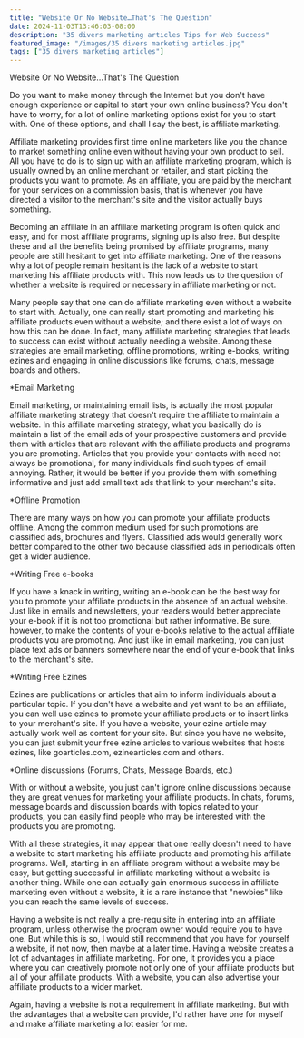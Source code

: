```yaml
---
title: "Website Or No Website…That's The Question"
date: 2024-11-03T13:46:03-08:00
description: "35 divers marketing articles Tips for Web Success"
featured_image: "/images/35 divers marketing articles.jpg"
tags: ["35 divers marketing articles"]
---
```


Website Or No Website…That's The Question


Do you want to make money through the Internet but you don't have enough experience or capital to start your own online business?  You don't have to worry, for a lot of online marketing options exist for you to start with.  One of these options, and shall I say the best, is affiliate marketing.

Affiliate marketing provides first time online marketers like you the chance to market something online even without having your own product to sell.  All you have to do is to sign up with an affiliate marketing program, which is usually owned by an online merchant or retailer, and start picking the products you want to promote.  As an affiliate, you are paid by the merchant for your services on a commission basis, that is whenever you have directed a visitor to the merchant's site and the visitor actually buys something.

Becoming an affiliate in an affiliate marketing program is often quick and easy, and for most affiliate programs, signing up is also free.  But despite these and all the benefits being promised by affiliate programs, many people are still hesitant to get into affiliate marketing.  One of the reasons why a lot of people remain hesitant is the lack of a website to start marketing his affiliate products with.  This now leads us to the question of whether a website is required or necessary in affiliate marketing or not.

Many people say that one can do affiliate marketing even without a website to start with.  Actually, one can really start promoting and marketing his affiliate products even without a website; and there exist a lot of ways on how this can be done.  In fact, many affiliate marketing strategies that leads to success can exist without actually needing a website.  Among these strategies are email marketing, offline promotions, writing e-books, writing ezines and engaging in online discussions like forums, chats, message boards and others.

*Email Marketing

Email marketing, or maintaining email lists, is actually the most popular affiliate marketing strategy that doesn't require the affiliate to maintain a website.  In this affiliate marketing strategy, what you basically do is maintain a list of the email ads of your prospective customers and provide them with articles that are relevant with the affiliate products and programs you are promoting.  Articles that you provide your contacts with need not always be promotional, for many individuals find such types of email annoying.  Rather, it would be better if you provide them with something informative and just add small text ads that link to your merchant's site.

*Offline Promotion

There are many ways on how you can promote your affiliate products offline.  Among the common medium used for such promotions are classified ads, brochures and flyers.  Classified ads would generally work better compared to the other two because classified ads in periodicals often get a wider audience.

*Writing Free e-books

If you have a knack in writing, writing an e-book can be the best way for you to promote your affiliate products in the absence of an actual website.  Just like in emails and newsletters, your readers would better appreciate your e-book if it is not too promotional but rather informative.  Be sure, however, to make the contents of your e-books relative to the actual affiliate products you are promoting.  And just like in email marketing, you can just place text ads or banners somewhere near the end of your e-book that links to the merchant's site. 

*Writing Free Ezines

Ezines are publications or articles that aim to inform individuals about a particular topic.  If you don't have a website and yet want to be an affiliate, you can well use ezines to promote your affiliate products or to insert links to your merchant's site.  If you have a website, your ezine article may actually work well as content for your site.  But since you have no website, you can just submit your free ezine articles to various websites that hosts ezines, like goarticles.com, ezinearticles.com and others.

*Online discussions (Forums, Chats, Message Boards, etc.)

With or without a website, you just can't ignore online discussions because they are great venues for marketing your affiliate products.  In chats, forums, message boards and discussion boards with topics related to your products, you can easily find people who may be interested with the products you are promoting.

With all these strategies, it may appear that one really doesn't need to have a website to start marketing his affiliate products and promoting his affiliate programs.  Well, starting in an affiliate program without a website may be easy, but getting successful in affiliate marketing without a website is another thing.  While one can actually gain enormous success in affiliate marketing even without a website, it is a rare instance that "newbies" like you can reach the same levels of success.

Having a website is not really a pre-requisite in entering into an affiliate program, unless otherwise the program owner would require you to have one.  But while this is so, I would still recommend that you have for yourself a website, if not now, then maybe at a later time.  Having a website creates a lot of advantages in affiliate marketing.  For one, it provides you a place where you can creatively promote not only one of your affiliate products but all of your affiliate products.  With a website, you can also advertise your affiliate products to a wider market.

Again, having a website is not a requirement in affiliate marketing.  But with the advantages that a website can provide, I'd rather have one for myself and make affiliate marketing a lot easier for me.

